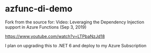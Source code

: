 # azfunc-di-demo
Fork from the source for:
Video: Leveraging the Dependency Injection support in Azure Functions
(Sep 3, 2019)

https://www.youtube.com/watch?v=LTPbaNzJd18

I plan on upgrading this to .NET 6 and deploy to my Azure Subscription
